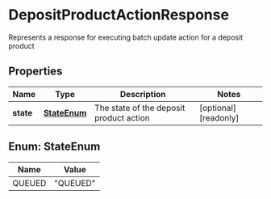 

# DepositProductActionResponse

Represents a response for executing batch update action for a deposit product
## Properties

Name | Type | Description | Notes
------------ | ------------- | ------------- | -------------
**state** | [**StateEnum**](#StateEnum) | The state of the deposit product action |  [optional] [readonly]



## Enum: StateEnum

Name | Value
---- | -----
QUEUED | &quot;QUEUED&quot;



